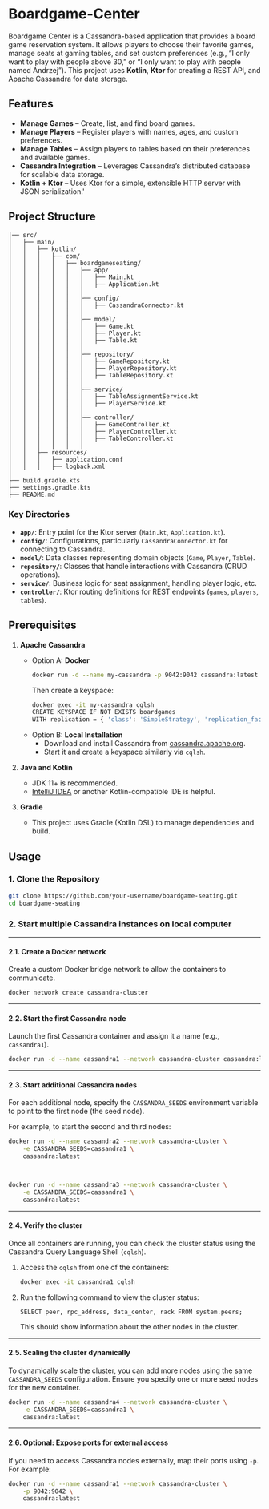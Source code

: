 # Boardgame-Center

Boardgame Center is a Cassandra-based application that provides a board game reservation system. It allows players to choose their favorite games, manage seats at gaming tables, and set custom preferences (e.g., “I only want to play with people above 30,” or “I only want to play with people named Andrzej”). This project uses **Kotlin**, **Ktor** for creating a REST API, and Apache Cassandra for data storage.

## Features

- **Manage Games** – Create, list, and find board games.
- **Manage Players** – Register players with names, ages, and custom preferences.
- **Manage Tables** – Assign players to tables based on their preferences and available games.
- **Cassandra Integration** – Leverages Cassandra’s distributed database for scalable data storage.
- **Kotlin + Ktor** – Uses Ktor for a simple, extensible HTTP server with JSON serialization.'

## Project Structure

```boardgame-seating/
│── src/
│   ├── main/
│   │   ├── kotlin/
│   │   │   ├── com/
│   │   │   │   ├── boardgameseating/
│   │   │   │   │   ├── app/
│   │   │   │   │   │   ├── Main.kt
│   │   │   │   │   │   ├── Application.kt
│   │   │   │   │   │
│   │   │   │   │   ├── config/
│   │   │   │   │   │   ├── CassandraConnector.kt
│   │   │   │   │   │
│   │   │   │   │   ├── model/
│   │   │   │   │   │   ├── Game.kt
│   │   │   │   │   │   ├── Player.kt
│   │   │   │   │   │   ├── Table.kt
│   │   │   │   │   │
│   │   │   │   │   ├── repository/
│   │   │   │   │   │   ├── GameRepository.kt
│   │   │   │   │   │   ├── PlayerRepository.kt
│   │   │   │   │   │   ├── TableRepository.kt
│   │   │   │   │   │
│   │   │   │   │   ├── service/
│   │   │   │   │   │   ├── TableAssignmentService.kt
│   │   │   │   │   │   ├── PlayerService.kt
│   │   │   │   │   │
│   │   │   │   │   ├── controller/
│   │   │   │   │   │   ├── GameController.kt
│   │   │   │   │   │   ├── PlayerController.kt
│   │   │   │   │   │   ├── TableController.kt
│   │   │   │   │   │
│   │   ├── resources/
│   │   │   ├── application.conf
│   │   │   ├── logback.xml
│
├── build.gradle.kts
├── settings.gradle.kts
├── README.md
```

### Key Directories

- **`app/`**: Entry point for the Ktor server (`Main.kt`, `Application.kt`).
- **`config/`**: Configurations, particularly `CassandraConnector.kt` for connecting to Cassandra.
- **`model/`**: Data classes representing domain objects (`Game`, `Player`, `Table`).
- **`repository/`**: Classes that handle interactions with Cassandra (CRUD operations).
- **`service/`**: Business logic for seat assignment, handling player logic, etc.
- **`controller/`**: Ktor routing definitions for REST endpoints (`games`, `players`, `tables`).

## Prerequisites

1. **Apache Cassandra**
   - Option A: **Docker**
     ```bash
     docker run -d --name my-cassandra -p 9042:9042 cassandra:latest
     ```
     Then create a keyspace:
     ```bash
     docker exec -it my-cassandra cqlsh
     CREATE KEYSPACE IF NOT EXISTS boardgames
     WITH replication = { 'class': 'SimpleStrategy', 'replication_factor': 1 };
     ```
   - Option B: **Local Installation**
      - Download and install Cassandra from [cassandra.apache.org](https://cassandra.apache.org/_/download.html).
      - Start it and create a keyspace similarly via `cqlsh`.

2. **Java and Kotlin**
   - JDK 11+ is recommended.
   - [IntelliJ IDEA](https://www.jetbrains.com/idea/) or another Kotlin-compatible IDE is helpful.

3. **Gradle**
   - This project uses Gradle (Kotlin DSL) to manage dependencies and build.

## Usage

### 1. Clone the Repository

```bash
git clone https://github.com/your-username/boardgame-seating.git
cd boardgame-seating
```

### 2. Start multiple Cassandra instances on local computer

---

#### **2.1. Create a Docker network**
Create a custom Docker bridge network to allow the containers to communicate.

```bash
docker network create cassandra-cluster
```

---

#### **2.2. Start the first Cassandra node**

Launch the first Cassandra container and assign it a name (e.g., `cassandra1`).

```bash
docker run -d --name cassandra1 --network cassandra-cluster cassandra:latest
```

---

#### **2.3. Start additional Cassandra nodes**
For each additional node, specify the `CASSANDRA_SEEDS` environment variable to point to the first node (the seed node).

For example, to start the second and third nodes:

```bash
docker run -d --name cassandra2 --network cassandra-cluster \
    -e CASSANDRA_SEEDS=cassandra1 \
    cassandra:latest



docker run -d --name cassandra3 --network cassandra-cluster \
    -e CASSANDRA_SEEDS=cassandra1 \
    cassandra:latest
```

---

#### **2.4. Verify the cluster**
Once all containers are running, you can check the cluster status using the Cassandra Query Language Shell (`cqlsh`).

1. Access the `cqlsh` from one of the containers:

   ```bash
   docker exec -it cassandra1 cqlsh
   ```

2. Run the following command to view the cluster status:

   ```cql
   SELECT peer, rpc_address, data_center, rack FROM system.peers;
   ```

   This should show information about the other nodes in the cluster.

---

#### **2.5. Scaling the cluster dynamically**
To dynamically scale the cluster, you can add more nodes using the same `CASSANDRA_SEEDS` configuration. Ensure you specify one or more seed nodes for the new container.

```bash
docker run -d --name cassandra4 --network cassandra-cluster \
    -e CASSANDRA_SEEDS=cassandra1 \
    cassandra:latest
```

---

#### **2.6. Optional: Expose ports for external access**
If you need to access Cassandra nodes externally, map their ports using `-p`. For example:

```bash
docker run -d --name cassandra1 --network cassandra-cluster \
    -p 9042:9042 \
    cassandra:latest
```
